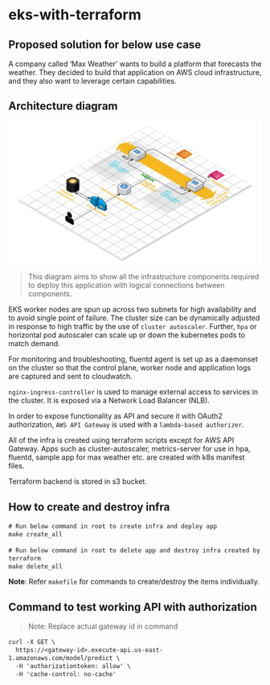 # eks-with-terraform

## Proposed solution for below use case

A company called ‘Max Weather’ wants to build a platform that forecasts the weather. They decided to build that application on AWS cloud infrastructure, and they also want to leverage certain capabilities.

## Architecture diagram 

![Screenshot](AWS-EKS-with-API-Gateway.png)

> This diagram aims to show all the infrastructure components required to deploy this application with logical connections between components. 

EKS worker nodes are spun up across two subnets for high availability and to avoid single point of failure. The cluster size can be dynamically adjusted in response to high traffic by the use of `cluster autoscaler`. Further, `hpa` or horizontal pod autoscaler can scale up or down the kubernetes pods to match demand. 

For monitoring and troubleshooting, fluentd agent is set up as a daemonset on the cluster so that the control plane, worker node and application logs are captured and sent to cloudwatch.

`nginx-ingress-controller` is used to manage external access to services in the cluster. It is exposed via a Network Load Balancer (NLB).

In order to expose functionality as API and secure it with OAuth2 authorization, `AWS API Gateway` is used with a `lambda-based authorizer`.

All of the infra is created using terraform scripts except for AWS API Gateway. Apps such as cluster-autoscaler, metrics-server for use in hpa, fluentd, sample app for max weather etc. are created with k8s manifest files.

Terraform backend is stored in s3 bucket.

## How to create and destroy infra

```
# Run below command in root to create infra and deploy app
make create_all

# Run below command in root to delete app and destroy infra created by terraform
make delete_all
```

**Note**: Refer `makefile` for commands to create/destroy the items individually.

## Command to test working API with authorization

> Note: Replace actual gateway id in command 

```
curl -X GET \
  https://<gateway-id>.execute-api.us-east-1.amazonaws.com/model/predict \
  -H 'authorizationtoken: allow' \
  -H 'cache-control: no-cache'
```